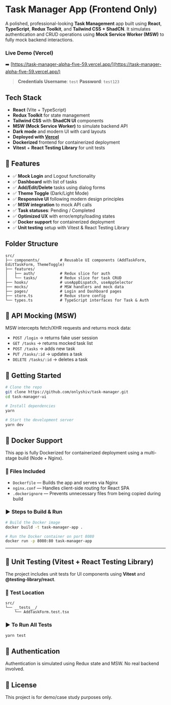# Task Manager App (Frontend Only)

A polished, professional-looking **Task Management** app built using **React**, **TypeScript**, **Redux Toolkit**, and **Tailwind CSS + ShadCN**. It simulates authentication and CRUD operations using **Mock Service Worker (MSW)** to fully mock backend interactions.

### Live Demo (Vercel)

➡️ [https://task-manager-alpha-five-59.vercel.app/](https://task-manager-alpha-five-59.vercel.app/)

> **Credentials**
> **Username**: `test`
> **Password**: `test123`


## Tech Stack

- **React** (Vite + TypeScript)
- **Redux Toolkit** for state management
- **Tailwind CSS** with **ShadCN UI** components
- **MSW (Mock Service Worker)** to simulate backend API
- **Dark mode** and modern UI with card layouts
- **Deployed with [Vercel](https://task-manager-alpha-five-59.vercel.app/)**
- **Dockerized** frontend for containerized deployment
- **Vitest** + **React Testing Library** for unit tests

## 📌 Features

- ✅ **Mock Login** and Logout functionality
- ✅ **Dashboard** with list of tasks
- ✅ **Add/Edit/Delete** tasks using dialog forms
- ✅ **Theme Toggle** (Dark/Light Mode)
- ✅ **Responsive UI** following modern design principles
- ✅ **MSW integration** to mock API calls
- ✅ **Task statuses**: Pending / Completed
- ✅ **Optimized UX** with error/empty/loading states
- ✅ **Docker support** for containerized deployment
- ✅ **Unit testing** setup with Vitest & React Testing Library

## Folder Structure

```
src/
├── components/         # Reusable UI components (AddTaskForm, EditTaskForm, ThemeToggle)
├── features/
│   ├── auth/           # Redux slice for auth
│   └── tasks/          # Redux slice for task CRUD
├── hooks/              # useAppDispatch, useAppSelector
├── mocks/              # MSW handlers and mock data
├── pages/              # Login and Dashboard pages
├── store.ts            # Redux store config
└── types.ts            # TypeScript interfaces for Task & Auth
```

## 📂 API Mocking (MSW)

MSW intercepts fetch/XHR requests and returns mock data:
- `POST /login` → returns fake user session
- `GET /tasks` → returns mocked task list
- `POST /tasks` → adds new task
- `PUT /tasks/:id` → updates a task
- `DELETE /tasks/:id` → deletes a task

## 🚀 Getting Started

```bash
# Clone the repo
git clone https://github.com/onlyshiv/task-manager.git
cd task-manager-ui

# Install dependencies
yarn

# Start the development server
yarn dev
```

## 🐳 Docker Support

This app is fully Dockerized for containerized deployment using a multi-stage build (Node + Nginx).

### 📁 Files Included

* `Dockerfile` — Builds the app and serves via Nginx
* `nginx.conf` — Handles client-side routing for React SPA
* `.dockerignore` — Prevents unnecessary files from being copied during build

### ▶️ Steps to Build & Run

```bash
# Build the Docker image
docker build -t task-manager-app .

# Run the Docker container on port 8080
docker run -p 8080:80 task-manager-app
```
---

## 🧪 Unit Testing (Vitest + React Testing Library)

The project includes unit tests for UI components using **Vitest** and **@testing-library/react**.

### 📁 Test Location

```
src/
└── __tests__/
    └── AddTaskForm.test.tsx
```

### ▶️ To Run All Tests

```bash
yarn test
```
## 🔐 Authentication

Authentication is simulated using Redux state and MSW. No real backend involved.

## 📄 License

This project is for demo/case study purposes only.
